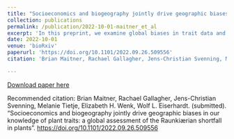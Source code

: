 ```yaml
---
title: "Socioeconomics and biogeography jointly drive geographic biases in our knowledge of plant traits: a global assessment of the Raunkiærian shortfall in plants"
collection: publications
permalink: /publication/2022-10-01-maitner_et_al
excerpt: 'In this preprint, we examine global biases in trait data and the factors that drive them (spoiler alert: socioeconomics and biogeography)'
date: 2022-10-01
venue: 'bioRxiv'
paperurl: 'https://doi.org/10.1101/2022.09.26.509556'
citation: 'Brian Maitner, Rachael Gallagher, Jens-Christian Svenning, Melanie Tietje, Elizabeth H. Wenk, Wolf L. Eiserhardt. (2022). &quot; Socioeconomics and biogeography jointly drive geographic biases in our knowledge of plant traits: a global assessment of the Raunkiærian shortfall in plants &quot; <i> bioRxiv <i> https://doi.org/10.1101/2022.09.26.509556 '

---
```


[Download paper here](https://doi.org/10.1101/2022.09.26.509556)

Recommended citation: Brian Maitner, Rachael Gallagher, Jens-Christian Svenning, Melanie Tietje, Elizabeth H. Wenk, Wolf L. Eiserhardt. (submitted). “Socioeconomics and biogeography jointly drive geographic biases in our knowledge of plant traits: a global assessment of the Raunkiærian shortfall in plants”. https://doi.org/10.1101/2022.09.26.509556 
